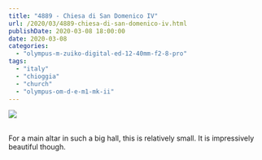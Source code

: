 ```yaml
---
title: "4889 - Chiesa di San Domenico IV"
url: /2020/03/4889-chiesa-di-san-domenico-iv.html
publishDate: 2020-03-08 18:00:00
date: 2020-03-08
categories: 
  - "olympus-m-zuiko-digital-ed-12-40mm-f2-8-pro"
tags: 
  - "italy"
  - "chioggia"
  - "church"
  - "olympus-om-d-e-m1-mk-ii"
---
```

<div class="container">
<div class="center"><a target="_blank" href="https://d25zfm9zpd7gm5.cloudfront.net/1200x1200/2018/20180513_105417_lr.jpg"><img class="webfeedsFeaturedVisual" src="https://d25zfm9zpd7gm5.cloudfront.net/0600x0600/2018/20180513_105417_lr.jpg" /></a></div>
</div>
<br />

For a main altar in such a big hall, this is relatively small. It is
impressively beautiful though.